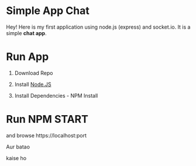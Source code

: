 Simple App Chat
===================


Hey! Here is my first application using node.js (express) and socket.io. It is a simple **chat app**. 

# Run App

1) Download Repo

2) Install [Node.JS](https://nodejs.org/en/) 

3) Install Dependencies - NPM Install


# Run NPM START 

and browse https://localhost:port

Aur batao

kaise ho 
